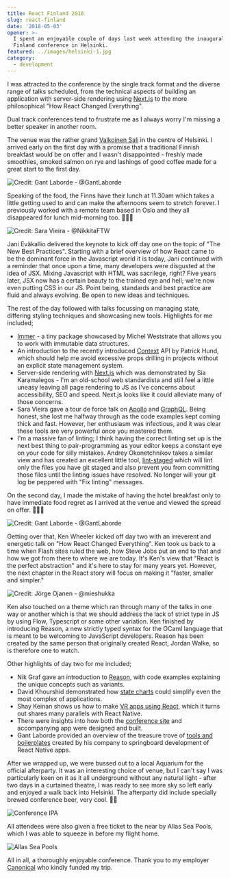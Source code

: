 ```yaml
---
title: React Finland 2018
slug: react-finland
date: '2018-05-03'
opener: >-
  I spent an enjoyable couple of days last week attending the inaugural React
  Finland conference in Helsinki.
featured: ../images/helsinki-1.jpg
category:
  - development
---
```

I was attracted to the conference by the single track format and the diverse range of talks scheduled, from the technical aspects of building an application with server-side rendering using [Next.js](https://github.com/zeit/next.js/) to the more philosophical "How React Changed Everything".

Dual track conferences tend to frustrate me as I always worry I'm missing a better speaker in another room.

The venue was the rather grand [Valkoinen Sali](http://www.valkoinensali.com/) in the centre of Helsinki. I arrived early on the first day with a promise that a traditional Finnish breakfast would be on offer and I wasn't disappointed - freshly made smoothies, smoked salmon on rye and lashings of good coffee made for a great start to the first day.

![Credit: Gant Laborde - @GantLaborde](../images/helsinki-smoothie.png "Smoothies!")

Speaking of the food, the Finns have their lunch at 11.30am which takes a little getting used to and can make the afternoons seem to stretch forever. I previously worked with a remote team based in Oslo and they all disappeared for lunch mid-morning too. 🤷🏻‍♂️

![Credit: Sara Vieira - @NikkitaFTW](../images/helsinki-jani.png "Day 1 Keynote")

Jani Eväkallio delivered the keynote to kick off day one on the topic of "The New Best Practices". Starting with a brief overview of how React came to be the dominant force in the Javascript world it is today, Jani continued with a reminder that once upon a time, many developers were disgusted at the idea of JSX. Mixing Javascript with HTML was sacrilege, right? Five years later, JSX now has a certain beauty to the trained eye and hell; we're now even putting CSS in our JS. Point being, standards and best practice are fluid and always evolving. Be open to new ideas and techniques.

The rest of the day followed with talks focussing on managing state, differing styling techniques and showcasing new tools. Highlights for me included;

* [Immer](https://github.com/mweststrate/immer) - a tiny package showcased by Michel Weststrate that allows you to work with immutable data structures.
* An introduction to the recently introduced [Context](https://reactjs.org/docs/context.html) API by Patrick Hund, which should help me avoid excessive props drilling in projects without an explicit state management system.
* Server-side rendering with [Next.js](https://github.com/zeit/next.js/) which was demonstrated by Sia Karamalegos - I'm an old-school web standardista and still feel a little uneasy leaving all page rendering to JS as I've concerns about accessibility, SEO and speed. Next.js looks like it could alleviate many of those concerns.
* Sara Vieira gave a tour de force talk on [Apollo](https://github.com/apollographql/react-apollo) and [GraphQL](https://graphql.org). Being honest, she lost me halfway through as the code examples kept coming thick and fast. However, her enthusiasm was infectious, and it was clear these tools are very powerful once you mastered them.
* I'm a massive fan of linting; I think having the correct linting set up is the next best thing to pair-programming as your editor keeps a constant eye on your code for silly mistakes. Andrey Okonetchnikov takes a similar view and has created an excellent little tool, [lint-staged](https://github.com/okonet/lint-staged) which will lint only the files you have git staged and also prevent you from committing those files until the linting issues have resolved. No longer will your git log be peppered with "Fix linting" messages.

On the second day, I made the mistake of having the hotel breakfast only to have immediate food regret as I arrived at the venue and viewed the spread on offer. 🤦🏻‍♂️

![Credit: Gant Laborde - @GantLaborde](../images/helsinki-brek.png)

Getting over that, Ken Wheeler kicked off day two with an irreverent and energetic talk on "How React Changed Everything". Ken took us back to a time when Flash sites ruled the web, how Steve Jobs put an end to that and how we got from there to where we are today. It's Ken's view that "React is the perfect abstraction" and it's here to stay for many years yet. However, the next chapter in the React story will focus on making it "faster, smaller and simpler."

![Credit: Jörge Ojanen - @mieshukka](../images/helsinki-ken.jpg "Day 2 Keynote")

Ken also touched on a theme which ran through many of the talks in one way or another which is that we should address the lack of strict type in JS by using Flow, Typescript or some other variation. Ken finished by introducing Reason, a new strictly typed syntax for the OCaml language that is meant to be welcoming to JavaScript developers. Reason has been created by the same person that originally created React, Jordan Walke, so is therefore one to watch.

Other highlights of day two for me included;

* Nik Graf gave an introduction to [Reason](https://github.com/reasonml/reason-react), with code examples explaining the unique concepts such as variants.
* David Khourshid demonstrated how [state charts](https://slides.com/davidkhourshid/statecharts-workshop#/) could simplify even the most complex of applications.
* Shay Keinan shows us how to make [VR apps using React](https://500tech.com/blog/all/introduction-to-react-vr-part-1/s), which it turns out shares many parallels with React Native.
* There were insights into how both the [conference site](https://react-finland.fi/) and accompanying app were designed and built.
* Gant Laborde provided an overview of the treasure trove of [tools and boilerplates](https://infinite.red/ignite) created by his company to springboard development of React Native apps.

After we wrapped up, we were bussed out to a local Aquarium for the official afterparty. It was an interesting choice of venue, but I can't say I was particularly keen on it as it all underground without any natural light - after two days in a curtained theatre, I was ready to see more sky so left early and enjoyed a walk back into Helsinki. The afterparty did include specially brewed conference beer, very cool. 🙌🏻

![Conference IPA](../images/helsinki-3.jpg "Conference beer")

All attendees were also given a free ticket to the near by Allas Sea Pools, which I was able to squeeze in before my flight home.

![Allas Sea Pools](../images/helsinki-2.jpg "Allas Sea Pools")

All in all, a thoroughly enjoyable conference. Thank you to my employer [Canonical](https://www.canonical.com/) who kindly funded my trip.
